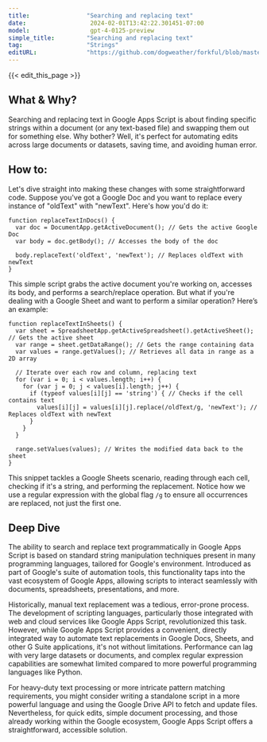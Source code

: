 ```yaml
---
title:                "Searching and replacing text"
date:                  2024-02-01T13:42:22.301451-07:00
model:                 gpt-4-0125-preview
simple_title:         "Searching and replacing text"
tag:                  "Strings"
editURL:              "https://github.com/dogweather/forkful/blob/master/content/en/google-apps-script/searching-and-replacing-text.md"
---
```


{{< edit_this_page >}}

## What & Why?

Searching and replacing text in Google Apps Script is about finding specific strings within a document (or any text-based file) and swapping them out for something else. Why bother? Well, it's perfect for automating edits across large documents or datasets, saving time, and avoiding human error.

## How to:

Let's dive straight into making these changes with some straightforward code. Suppose you've got a Google Doc and you want to replace every instance of "oldText" with "newText". Here's how you'd do it:

```Google Apps Script
function replaceTextInDocs() {
  var doc = DocumentApp.getActiveDocument(); // Gets the active Google Doc
  var body = doc.getBody(); // Accesses the body of the doc
  
  body.replaceText('oldText', 'newText'); // Replaces oldText with newText
}
```

This simple script grabs the active document you're working on, accesses its body, and performs a search/replace operation. But what if you're dealing with a Google Sheet and want to perform a similar operation? Here’s an example:

```Google Apps Script
function replaceTextInSheets() {
  var sheet = SpreadsheetApp.getActiveSpreadsheet().getActiveSheet(); // Gets the active sheet
  var range = sheet.getDataRange(); // Gets the range containing data
  var values = range.getValues(); // Retrieves all data in range as a 2D array
  
  // Iterate over each row and column, replacing text
  for (var i = 0; i < values.length; i++) {
    for (var j = 0; j < values[i].length; j++) {
      if (typeof values[i][j] == 'string') { // Checks if the cell contains text
        values[i][j] = values[i][j].replace(/oldText/g, 'newText'); // Replaces oldText with newText
      }
    }
  }
  
  range.setValues(values); // Writes the modified data back to the sheet
}
```

This snippet tackles a Google Sheets scenario, reading through each cell, checking if it's a string, and performing the replacement. Notice how we use a regular expression with the global flag `/g` to ensure all occurrences are replaced, not just the first one.

## Deep Dive

The ability to search and replace text programmatically in Google Apps Script is based on standard string manipulation techniques present in many programming languages, tailored for Google's environment. Introduced as part of Google's suite of automation tools, this functionality taps into the vast ecosystem of Google Apps, allowing scripts to interact seamlessly with documents, spreadsheets, presentations, and more.

Historically, manual text replacement was a tedious, error-prone process. The development of scripting languages, particularly those integrated with web and cloud services like Google Apps Script, revolutionized this task. However, while Google Apps Script provides a convenient, directly integrated way to automate text replacements in Google Docs, Sheets, and other G Suite applications, it's not without limitations. Performance can lag with very large datasets or documents, and complex regular expression capabilities are somewhat limited compared to more powerful programming languages like Python.

For heavy-duty text processing or more intricate pattern matching requirements, you might consider writing a standalone script in a more powerful language and using the Google Drive API to fetch and update files. Nevertheless, for quick edits, simple document processing, and those already working within the Google ecosystem, Google Apps Script offers a straightforward, accessible solution.
